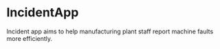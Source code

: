 # IncidentApp
Incident app aims to help manufacturing plant staff report machine faults more efficiently.
